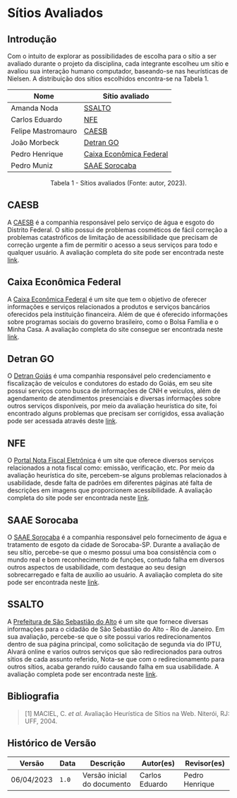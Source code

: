 # Sítios Avaliados

## Introdução

Com o intuito de explorar as possibilidades de escolha para o sítio a ser avaliado durante o projeto da disciplina, cada integrante escolheu um sítio e avaliou sua interação humano computador, baseando-se nas heurísticas de Nielsen. A distribuição dos sítios escolhidos encontra-se na Tabela 1.

<center>

| Nome          | Sítio avaliado           |
| ------------- | ------------------------ |
| Amanda Noda   | [SSALTO](http://ssalto.rj.gov.br) |
| Carlos Eduardo | [NFE](https://www.nfe.fazenda.gov.br/portal/principal.aspx) |
| Felipe Mastromauro  | [CAESB](https://www.caesb.df.gov.br) |
| João Morbeck | [Detran GO](https://www.detran.go.gov.br/psw/#/pages/pagina-inicial) |
| Pedro Henrique | [Caixa Econômica Federal](https://www.caixa.gov.br/Paginas/home-caixa.aspx) |
| Pedro Muniz | [SAAE Sorocaba](https://www.saaesorocaba.com.br) |

</center>
<div style="text-align: center">
<p> Tabela 1 - Sítios avaliados (Fonte: autor, 2023).</p>
</div>


## CAESB
A [CAESB](https://www.caesb.df.gov.br/) é a companhia responsável pelo serviço de água e esgoto do Distrito Federal. O sítio possui de problemas cosméticos de fácil correção a problemas catastróficos de limitação de acessibilidade que precisam de correção urgente a fim de permitir o acesso a seus serviços para todo e qualquer usuário. A avaliação completa do site pode ser encontrada neste [link](./avaliacao_CAESB.md).

## Caixa Econômica Federal

A [Caixa Econômica Federal](https://www.caixa.gov.br/Paginas/home-caixa.aspx) é um site que tem o objetivo de oferecer informações e serviços relacionados a produtos e serviços bancários oferecidos pela instituição financeira. Além de que é oferecido informações sobre programas sociais do governo brasileiro, como o Bolsa Família e o Minha Casa. A avaliação completa do site consegue ser encontrada neste [link](./avaliacao_CAIXA.md).

## Detran GO

O [Detran Goiás](https://www.detran.go.gov.br/psw/#/pages/pagina-inicial) é uma companhia responsável pelo credenciamento e fiscalização de veículos e condutores do estado do Goiás, em seu site possui serviços como busca de informações de CNH e veículos, além de agendamento de atendimentos presenciais e diversas informações sobre outros serviços disponíveis, por meio da avaliação heurística do site, foi encontrado alguns problemas que precisam ser corrigidos, essa avaliação pode ser acessada através deste [link](./avaliacao_DETRANGO.md).


## NFE
O [Portal Nota Fiscal Eletrônica](https://www.nfe.fazenda.gov.br/portal/principal.aspx) é um site que oferece diversos serviços relacionados a nota fiscal como: emissão, verificação, etc. Por meio da avaliação heurística do site, percebem-se alguns problemas relacionados à usabilidade, desde falta de padrões em diferentes páginas até falta de descrições em imagens que proporcionem acessibilidade. A avaliação completa do site pode ser encontrada neste [link](./avaliacao_NFE.md).

## SAAE Sorocaba
O [SAAE Sorocaba](https://www.saaesorocaba.com.br/) é a companhia responsável pelo fornecimento de água e tratamento de esgoto da cidade de Sorocaba-SP. Durante a avaliação de seu sítio, percebe-se que o mesmo possui uma boa consistência com o mundo real e bom reconhecimento de funções, contudo falha em diversos outros aspectos de usabilidade, com destaque ao seu design sobrecarregado e falta de auxílio ao usuário. A avaliação completa do site pode ser encontrada neste [link](./avaliacao_SAAE.md).

## SSALTO
A [Prefeitura de São Sebastião do Alto](http://ssalto.rj.gov.br/) é um site que fornece diversas informações para o cidadão de São Sebastião do Alto - Rio de Janeiro. Em sua avaliação, percebe-se que o site possui varios redirecionamentos dentro de sua  página principal, como solicitação de segunda via do IPTU, Alvará online e varios outros serviços que são redirecionados para outros sitios  de cada assunto referido, Nota-se que com o redirecionamento para outros sítios, acaba gerando ruído causando falha em sua usabilidade. A avaliação completa pode ser encontrada neste [link](./avaliacao_SSALTO.md).

## Bibliografia

> [1] MACIEL, C. _et al_. Avaliação Heurística de Sítios na Web. Niterói, RJ: UFF, 2004.

## Histórico de Versão

|   Versão   | Data  |                      Descrição                      |    Autor(es)   |  Revisor(es)  |
| ---------- | ----- | --------------------------------------------------- | -------------- | ------------- |
| 06/04/2023 | `1.0` | Versão inicial do documento | Carlos Eduardo | Pedro Henrique |
